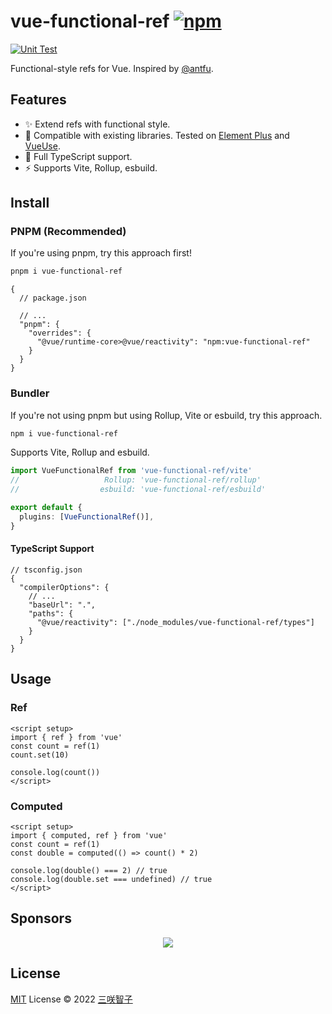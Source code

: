 # vue-functional-ref [![npm](https://img.shields.io/npm/v/vue-functional-ref.svg)](https://npmjs.com/package/vue-functional-ref)

[![Unit Test](https://github.com/sxzz/vue-functional-ref/actions/workflows/unit-test.yml/badge.svg)](https://github.com/sxzz/vue-functional-ref/actions/workflows/unit-test.yml)

Functional-style refs for Vue. Inspired by [@antfu](https://github.com/antfu).

## Features

- ✨ Extend refs with functional style.
- 💖 Compatible with existing libraries. Tested on [Element Plus](https://github.com/element-plus/element-plus) and [VueUse](https://github.com/vueuse/vueuse).
- 🦾 Full TypeScript support.
- ⚡️ Supports Vite, Rollup, esbuild.

## Install

### PNPM (Recommended)

If you're using pnpm, try this approach first!

```bash
pnpm i vue-functional-ref
```

```jsonc
{
  // package.json

  // ...
  "pnpm": {
    "overrides": {
      "@vue/runtime-core>@vue/reactivity": "npm:vue-functional-ref"
    }
  }
}
```

### Bundler

If you're not using pnpm but using Rollup, Vite or esbuild, try this approach.

```bash
npm i vue-functional-ref
```

Supports Vite, Rollup and esbuild.

```ts
import VueFunctionalRef from 'vue-functional-ref/vite'
//                   Rollup: 'vue-functional-ref/rollup'
//                  esbuild: 'vue-functional-ref/esbuild'

export default {
  plugins: [VueFunctionalRef()],
}
```

#### TypeScript Support

```jsonc
// tsconfig.json
{
  "compilerOptions": {
    // ...
    "baseUrl": ".",
    "paths": {
      "@vue/reactivity": ["./node_modules/vue-functional-ref/types"]
    }
  }
}
```

## Usage

### Ref

```vue
<script setup>
import { ref } from 'vue'
const count = ref(1)
count.set(10)

console.log(count())
</script>
```

### Computed

```vue
<script setup>
import { computed, ref } from 'vue'
const count = ref(1)
const double = computed(() => count() * 2)

console.log(double() === 2) // true
console.log(double.set === undefined) // true
</script>
```

## Sponsors

<p align="center">
  <a href="https://cdn.jsdelivr.net/gh/sxzz/sponsors/sponsors.svg">
    <img src='https://cdn.jsdelivr.net/gh/sxzz/sponsors/sponsors.svg'/>
  </a>
</p>

## License

[MIT](./LICENSE) License © 2022 [三咲智子](https://github.com/sxzz)
